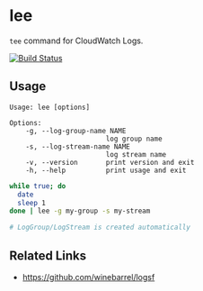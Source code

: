 # lee

`tee` command for CloudWatch Logs.

[![Build Status](https://travis-ci.org/winebarrel/lee.svg?branch=master)](https://travis-ci.org/winebarrel/lee)

## Usage

```
Usage: lee [options]

Options:
    -g, --log-group-name NAME
                        log group name
    -s, --log-stream-name NAME
                        log stream name
    -v, --version       print version and exit
    -h, --help          print usage and exit
```

```sh
while true; do
  date
  sleep 1
done | lee -g my-group -s my-stream

# LogGroup/LogStream is created automatically
```

## Related Links

* https://github.com/winebarrel/logsf
